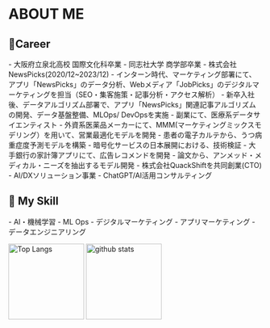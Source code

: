 <H1>ABOUT ME</H1>

<H2>🔭Career</H2> 
- 大阪府立泉北高校 国際文化科卒業
- 同志社大学 商学部卒業
- 株式会社NewsPicks(2020/12~2023/12)
  - インターン時代、マーケティング部署にて、アプリ「NewsPicks」のデータ分析、Webメディア「JobPicks」のデジタルマーケティングを担当（SEO・集客施策・記事分析・アクセス解析）
  - 新卒入社後、データアルゴリズム部署で、アプリ「NewsPicks」関連記事アルゴリズムの開発、データ基盤整備、MLOps/ DevOpsを実施
- 副業にて、医療系データサイエンティスト
  - 外資系医薬品メーカーにて、MMM(マーケティングミックスモデリング）を用いて、営業最適化モデルを開発
  - 患者の電子カルテから、うつ病重症度予測モデルを構築
  - 暗号化サービスの日本展開における、技術検証
  - 大手銀行の家計簿アプリにて、広告レコメンドを開発
  - 論文から、アンメッド・メディカル・ニーズを抽出するモデル開発
- 株式会社QuackShiftを共同創業(CTO) 
  - AI/DXソリューション事業
  - ChatGPT/AI活用コンサルティング

<H2>🌱 My Skill</H2>
- AI・機械学習
- ML Ops
- デジタルマーケティング
- アプリマーケティング
- データエンジニアリング

<p align="left"> 
  <img alt="Top Langs" height="150px" src="https://github-readme-stats.vercel.app/api/top-langs/?username=yukihirano0425&layout=compact&count_private=true&show_icons=true&theme=tokyonight" />
  <img alt="github stats" height="150px" src="https://github-readme-stats.vercel.app/api?username=yukihirano0425&count_private=true&show_icons=true&show_icons=true&theme=tokyonight" />
</p>
